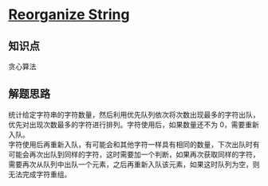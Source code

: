 # [Reorganize String](https://leetcode.com/problems/reorganize-string/)

## 知识点

贪心算法

## 解题思路

统计给定字符串的字符数量，然后利用优先队列依次将次数出现最多的字符出队，优先对出现次数最多的字符进行排列。字符使用后，如果数量还不为 0，需要重新入队。  
字符使用后再重新入队，有可能会和其他字符一样具有相同的数量，下次出队时有可能会再次出队到同样的字符，这时需要加一个判断，如果再次获取同样的字符，需要再次从队列中出队一个元素，之后再重新入队该元素，如果这时队列为空，则无法完成字符重组。
